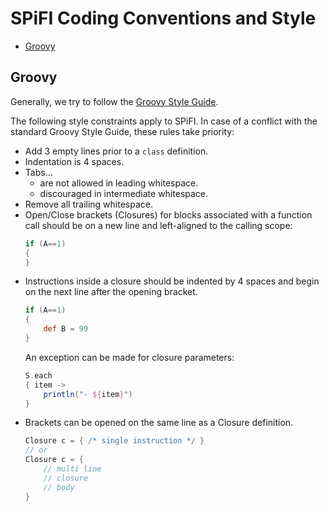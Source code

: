 SPiFI Coding Conventions and Style
==================================

- [Groovy](#Groovy)

Groovy
------
Generally, we try to follow the [Groovy Style Guide](https://groovy-lang.org/style-guide.html).

The following style constraints apply to SPiFI. In case of a conflict with the
standard Groovy Style Guide, these rules take priority:

- Add 3 empty lines prior to a `class` definition.
- Indentation is 4 spaces.
- Tabs...
  - are not allowed in leading whitespace.
  - discouraged in intermediate whitespace.
- Remove all trailing whitespace.
- Open/Close brackets (Closures) for blocks associated with a function call should be on a new line
  and left-aligned to the calling scope:
  ```groovy
  if (A==1)
  {
  }
  ```
- Instructions inside a closure should be indented by 4 spaces and begin on the next line
  after the opening bracket.
  ```groovy
  if (A==1)
  {
      def B = 99
  }
  ```
  An exception can be made for closure parameters:
  ```groovy
  S.each 
  { item ->
      println("- ${item}")
  }
  ```
- Brackets can be opened on the same line as a Closure definition. 
  ```groovy
  Closure c = { /* single instruction */ }
  // or
  Closure c = {
      // multi line
      // closure
      // body
  }
  ```

